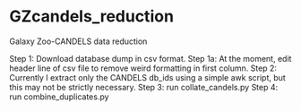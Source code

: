 GZcandels_reduction
===================

Galaxy Zoo-CANDELS data reduction

Step 1: Download database dump in csv format.
Step 1a: At the moment, edit header line of csv file to remove weird formatting in first column.
Step 2: Currently I extract only the CANDELS db_ids using a simple awk script, but this may not be strictly necessary.
Step 3: run collate_candels.py
Step 4: run combine_duplicates.py

